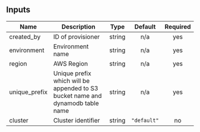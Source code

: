 ## Inputs

| Name | Description | Type | Default | Required |
|------|-------------|:----:|:-----:|:-----:|
| created\_by | ID of provisioner | string | n/a | yes |
| environment | Environment name | string | n/a | yes |
| region | AWS Region | string | n/a | yes |
| unique\_prefix | Unique prefix which will be appended to S3 bucket name and dynamodb table name | string | n/a | yes |
| cluster | Cluster identifier | string | `"default"` | no |

